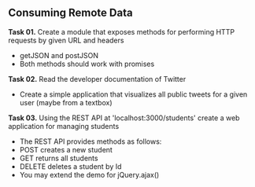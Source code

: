 ## Consuming Remote Data

**Task 01.** Create a module that exposes methods for performing HTTP requests by given URL and headers
 * getJSON and postJSON
  * Both methods should work with promises

**Task 02.** Read the developer documentation of Twitter
 * Create a simple application that visualizes all public tweets for a given user (maybe from a textbox)

**Task 03.** Using the REST API at 'localhost:3000/students' create a web application for managing students
 * The REST API provides methods as follows:
  * POST creates a new student
  * GET returns all students
  * DELETE deletes a student by Id
 * You may extend the demo for jQuery.ajax()
